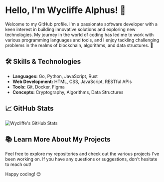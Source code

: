 # Hello, I'm Wycliffe Alphus! 👋

Welcome to my GitHub profile. I'm a passionate software developer with a keen interest in building innovative solutions and exploring new technologies. My journey in the world of coding has led me to work with various programming languages and tools, and I enjoy tackling challenging problems in the realms of blockchain, algorithms, and data structures. 🚀

## 🛠 Skills & Technologies

- **Languages:** Go, Python, JavaScript, Rust
- **Web Development:** HTML, CSS, JavaScript, RESTful APIs
- **Tools:** Git, Docker, Figma
- **Concepts:** Cryptography, Algorithms, Data Structures

## 📈 GitHub Stats

![Wycliffe's GitHub Stats](https://github-readme-stats.vercel.app/api?username=WycliffeAlphus&show_icons=true&hide_title=true&count_private=true&hide=prs)

## 📚 Learn More About My Projects

Feel free to explore my repositories and check out the various projects I've been working on. If you have any questions or suggestions, don't hesitate to reach out!

Happy coding! 😊
